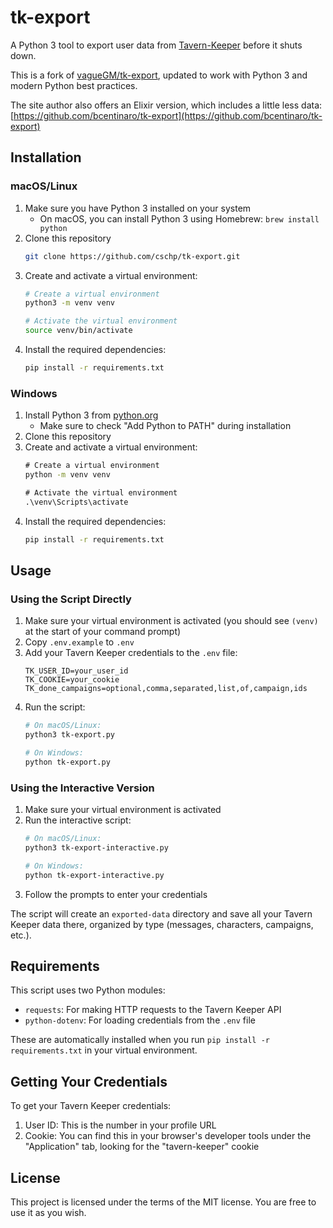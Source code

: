 # tk-export

A Python 3 tool to export user data from [Tavern-Keeper](https://www.tavern-keeper.com) before it shuts down.

This is a fork of [vagueGM/tk-export](https://github.com/vagueGM/tk-export), updated to work with Python 3 and modern Python best practices.

The site author also offers an Elixir version, which includes a little less data:
[https://github.com/bcentinaro/tk-export](https://github.com/bcentinaro/tk-export)

## Installation

### macOS/Linux
1. Make sure you have Python 3 installed on your system
   - On macOS, you can install Python 3 using Homebrew: `brew install python`
2. Clone this repository
   ```bash
   git clone https://github.com/cschp/tk-export.git
   ```
4. Create and activate a virtual environment:
   ```bash
   # Create a virtual environment
   python3 -m venv venv
   
   # Activate the virtual environment
   source venv/bin/activate
   ```
5. Install the required dependencies:
   ```bash
   pip install -r requirements.txt
   ```

### Windows
1. Install Python 3 from [python.org](https://www.python.org/downloads/)
   - Make sure to check "Add Python to PATH" during installation
2. Clone this repository
3. Create and activate a virtual environment:
   ```cmd
   # Create a virtual environment
   python -m venv venv
   
   # Activate the virtual environment
   .\venv\Scripts\activate
   ```
4. Install the required dependencies:
   ```cmd
   pip install -r requirements.txt
   ```

## Usage

### Using the Script Directly
1. Make sure your virtual environment is activated (you should see `(venv)` at the start of your command prompt)
2. Copy `.env.example` to `.env`
3. Add your Tavern Keeper credentials to the `.env` file:
   ```
   TK_USER_ID=your_user_id
   TK_COOKIE=your_cookie
   TK_done_campaigns=optional,comma,separated,list,of,campaign,ids
   ```
4. Run the script:
   ```bash
   # On macOS/Linux:
   python3 tk-export.py
   
   # On Windows:
   python tk-export.py
   ```

### Using the Interactive Version
1. Make sure your virtual environment is activated
2. Run the interactive script:
   ```bash
   # On macOS/Linux:
   python3 tk-export-interactive.py
   
   # On Windows:
   python tk-export-interactive.py
   ```
3. Follow the prompts to enter your credentials

The script will create an `exported-data` directory and save all your Tavern Keeper data there, organized by type (messages, characters, campaigns, etc.).

## Requirements

This script uses two Python modules:
- `requests`: For making HTTP requests to the Tavern Keeper API
- `python-dotenv`: For loading credentials from the `.env` file

These are automatically installed when you run `pip install -r requirements.txt` in your virtual environment.

## Getting Your Credentials

To get your Tavern Keeper credentials:
1. User ID: This is the number in your profile URL
2. Cookie: You can find this in your browser's developer tools under the "Application" tab, looking for the "tavern-keeper" cookie

## License

This project is licensed under the terms of the MIT license.
You are free to use it as you wish.
